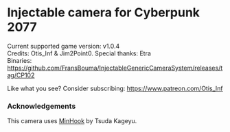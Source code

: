Injectable camera for Cyberpunk 2077
============================

Current supported game version: v1.0.4  
Credits: Otis_Inf &  Jim2Point0. Special thanks: Etra  
Binaries: https://github.com/FransBouma/InjectableGenericCameraSystem/releases/tag/CP102  

Like what you see? Consider subscribing: https://www.patreon.com/Otis_Inf

### Acknowledgements
This camera uses [MinHook](https://github.com/TsudaKageyu/minhook) by Tsuda Kageyu.
